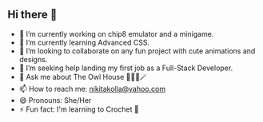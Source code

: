 ## Hi there 👋

<!--
**ArtemisNyx3/ArtemisNyx3** is a ✨ _special_ ✨ repository because its `README.md` (this file) appears on your GitHub profile.

Here are some ideas to get you started:

-->

- 🔭 I’m currently working on chip8 emulator and a minigame.
- 🌱 I’m currently learning Advanced CSS.
- 👯 I’m looking to collaborate on any fun project with cute animations and designs.
- 🤔 I’m seeking help landing my first job as a Full-Stack Developer.
- 💬 Ask me about The Owl House 🧙‍♀️🧹🪄
- 📫 How to reach me: nikitakolla@yahoo.com
- 😄 Pronouns: She/Her
- ⚡ Fun fact: I'm learning to Crochet 🧶

